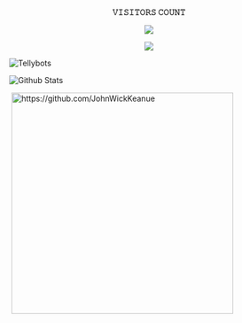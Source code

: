 <br><p align="center"><b>𝚅𝙸𝚂𝙸𝚃𝙾𝚁𝚂 𝙲𝙾𝚄𝙽𝚃</b></p>  
<p align="center"><img align="center" src="https://profile-counter.glitch.me/{JohnWickKeanue}/count.svg"/></p> 

<div align="center">

![ ](https://github-readme-stats.vercel.app/api/top-langs/?username=JohnWickKeanue&show_icons=true&bg_color=30,e96443,904e95&title_color=fff&text_color=fff)


</div>

<p><img align="center" src="https://github-profile-trophy.vercel.app/?username=JohnWickKeanue&theme=dracula" alt="Tellybots" /></p>

![Github Stats](https://github-readme-stats.vercel.app/api?username=JohnWickKeanue&show_icons=true&bg_color=30,e96443,904e95&title_color=fff&text_color=fff)

<p>&nbsp;<img align="center" src="https://activity-graph.herokuapp.com/graph?username=JohnWickKeanue&theme=react-dark&custom_title=JohnWickKeanue+Contributions+Graph" alt="https://github.com/JohnWickKeanue" width="400"/></p>






<!---
JohnWickKeanue/JohnWickKeanue is a ✨ special ✨ repository because its `README.md` (this file) appears on your GitHub profile.
You can click the Preview link to take a look at your changes.
--->
<!---
Credit Jack For Visitor Count Logo
--->





